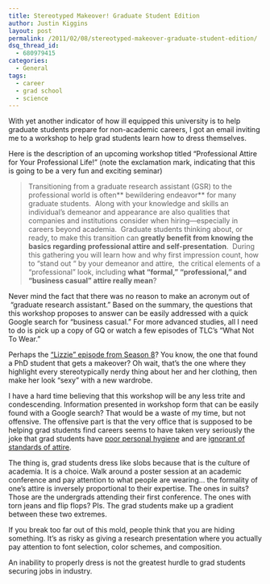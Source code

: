 ```yaml
---
title: Stereotyped Makeover! Graduate Student Edition
author: Justin Kiggins
layout: post
permalink: /2011/02/08/stereotyped-makeover-graduate-student-edition/
dsq_thread_id:
  - 680979415
categories:
  - General
tags:
  - career
  - grad school
  - science
---
```

With yet another indicator of how ill equipped this university is to help graduate students prepare for non-academic careers, I got an email inviting me to a workshop to help grad students learn how to dress themselves.

Here is the description of an upcoming workshop titled &#8220;Professional Attire for Your Professional Life!&#8221; (note the exclamation mark, indicating that this is going to be a very fun and exciting seminar)

> Transitioning from a graduate research assistant (GSR) to the professional world is often** bewildering endeavor** for many graduate students.  Along with your knowledge and skills an individual’s demeanor and appearance are also qualities that companies and institutions consider when hiring—especially in careers beyond academia.  Graduate students thinking about, or ready, to make this transition can **greatly benefit from knowing the basics regarding professional attire and self-presentation**.  During this gathering you will learn how and why first impression count, how to “stand out “ by your demeanor and attire,  the critical elements of a “professional” look, including **what “formal,” “professional,” and “business casual” attire really mean**?

Never mind the fact that there was no reason to make an acronym out of  &#8220;graduate research assistant.&#8221; Based on the summary, the questions that this workshop proposes to answer can be easily addressed with a quick Google search for &#8220;business casual.&#8221; For more advanced studies, all I need to do is pick up a copy of GQ or watch a few episodes of TLC&#8217;s &#8220;What Not To Wear.&#8221;

Perhaps the [&#8220;Lizzie&#8221; episode from Season 8][1]? You know, the one that found a PhD student that gets a makeover? Oh wait, that&#8217;s the one where they highlight every stereotypically nerdy thing about her and her clothing, then make her look &#8220;sexy&#8221; with a new wardrobe.

I have a hard time believing that this workshop will be any less trite and condescending. Information presented in workshop form that can be easily found with a Google search? That would be a waste of my time, but not offensive. The offensive part is that the very office that is supposed to be helping grad students find careers seems to have taken very seriously the joke that grad students have [poor personal hygiene][2] and are [ignorant of standards of attire][3].

The thing is, grad students dress like slobs because that is the culture of academia. It is a choice. Walk around a poster session at an academic conference and pay attention to what people are wearing&#8230; the formality of one&#8217;s attire is inversely proportional to their expertise. The ones in suits? Those are the undergrads attending their first conference. The ones with torn jeans and flip flops? PIs. The grad students make up a gradient between these two extremes.

If you break too far out of this mold, people think that you are hiding something. It&#8217;s as risky as giving a research presentation where you actually pay attention to font selection, color schemes, and composition.

An inability to properly dress is not the greatest hurdle to grad students securing jobs in industry.

 [1]: http://tlc.discovery.com/fansites/whatnottowear/slideshows/season-8/under-microscope-makeover.html
 [2]: http://www.phdcomics.com/comics/archive.php?comicid=1185
 [3]: http://www.phdcomics.com/comics/archive.php?comicid=1147